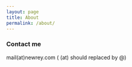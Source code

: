 ```yaml
---
layout: page
title: About
permalink: /about/
---
```


### Contact me

mail(at)newrey.com ( (at) should replaced by @)